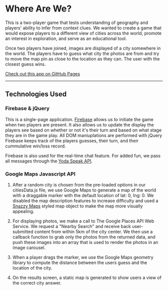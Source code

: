# Where Are We?

This is a two-player game that tests understanding of geography and players' ability to infer from context clues. We wanted to create a game that would expose players to a different view of cities across the world, promote an interest in exploration, and serve as an educational tool.

Once two players have joined, images are displayed of a city somewhere in the world. The players have to guess what city the photos are from and try to move the map pin as close to the location as they can. The user with the closest guess wins.

[Check out this app on GitHub Pages](https://ruigrok.github.io/where-are-we/ "Where Are We? on GitHub Pages")

---

## Technologies Used

### Firebase & jQuery
This is a single-page application. [Firebase](https://firebase.google.com/ "Google Firebase Homepage") allows us to initiate the game when two players are present. It also allows us to update the display the players see based on whether or not it's their turn and based on what stage they are in the game play. All DOM maniuplations are performed with jQuery Firebase keeps track of the players guesses, their turn, and their cummulative win/loss record. 

Firebase is also used for the real-time chat feature. For added fun, we pass all messages through the [Yoda Speak API](https://market.mashape.com/ismaelc/yoda-speak "Yoda Speak on Mashape").

### Google Maps Javascript API

1. After a random city is chosen from the pre-loaded options in our citiesData.js file, we use Google Maps to generate a map of the world with a draggable marker with the default location of lat: 0, lng: 0. We disabled the map description features to increase difficulty and used a [Snazzy Maps](https://snazzymaps.com/ "Snazzy Maps Homepage") styled map object to make the map more visually appealing.

2. For displaying photos, we make a call to The Google Places API Web Service. We request a "Nearby Search" and receive back user-submitted content from within 5km of the city center. We then use a callback function to grab only the photos from the returned data, and push these images into an array that is used to render the photos in an image carousel.

3. When a player drags the marker, we use the Google Maps geometry library to compute the distance between the users guess and the location of the city.

4. On the results screen, a static map is generated to show users a view of the correct city answer.






